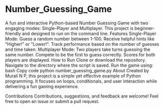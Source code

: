 # Number_Guessing_Game
A fun and interactive Python-based Number Guessing Game with two engaging modes: Single-Player and Multiplayer. This project is beginner-friendly and designed to run on the command line.
Features
Single-Player Mode:
Guess a random number between 1-100.
Receive helpful hints like "Higher!" or "Lower!".
Track performance based on the number of guesses and time taken.
Multiplayer Mode:
Two players take turns guessing the same number.
Compete to be the first to guess correctly.
Scores for both players are displayed.
How to Run
Clone or download the repository.
Navigate to the directory where the script is saved.
Run the game using:
bash
Copy code
python number_guessing_game.py
About
Created by Murali N P, this project is a simple yet effective example of Python programming. It focuses on loops, conditionals, and user interaction while delivering a fun gaming experience.

Contributions
Contributions, suggestions, and feedback are welcome! Feel free to open an issue or submit a pull request.

